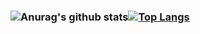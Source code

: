 ### ![Anurag's github stats](https://github-readme-stats.vercel.app/api?username=ruigege66&show_icons=true&theme=radical)[![Top Langs](https://github-readme-stats.vercel.app/api/top-langs/?username=ruigege66&layout=compact)](https://github.com/anuraghazra/github-readme-stats)

<!--
**ruigege66/ruigege66** is a ✨ _special_ ✨ repository because its `README.md` (this file) appears on your GitHub profile.

Here are some ideas to get you started:

- 🔭 I’m currently working on ...
- 🌱 I’m currently learning ...
- 👯 I’m looking to collaborate on ...
- 🤔 I’m looking for help with ...
- 💬 Ask me about ...
- 📫 How to reach me: ...
- 😄 Pronouns: ...
- ⚡ Fun fact: ...
-->

